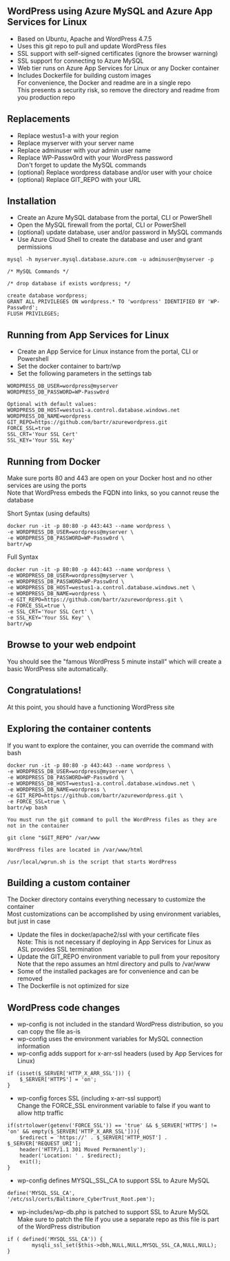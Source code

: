 ## WordPress using Azure MySQL and Azure App Services for Linux
* Based on Ubuntu, Apache and WordPress 4.7.5
* Uses this git repo to pull and update WordPress files
* SSL support with self-signed certificates (ignore the browser warning)
* SSL support for connecting to Azure MySQL
* Web tier runs on Azure App Services for Linux or any Docker container
* Includes Dockerfile for building custom images  
     For convenience, the Docker and readme are in a single repo  
     This presents a security risk, so remove the directory and readme from you production repo

## Replacements
* Replace westus1-a with your region
* Replace myserver with your server name
* Replace adminuser with your admin user name
* Replace WP-Passw0rd with your WordPress password  
     Don't forget to update the MySQL commands
* (optional) Replace wordpress database and/or user with your choice
* (optional) Replace GIT_REPO with your URL

## Installation
* Create an Azure MySQL database from the portal, CLI or PowerShell
* Open the MySQL firewall from the portal, CLI or PowerShell
* (optional) update database, user and/or password in MySQL commands
* Use Azure Cloud Shell to create the database and user and grant permissions
```
mysql -h myserver.mysql.database.azure.com -u adminuser@myserver -p

/* MySQL Commands */

/* drop database if exists wordpress; */

create database wordpress;
GRANT ALL PRIVILEGES ON wordpress.* TO 'wordpress' IDENTIFIED BY 'WP-Passw0rd';
FLUSH PRIVILEGES;

```

## Running from App Services for Linux
* Create an App Service for Linux instance from the portal, CLI or Powershell
* Set the docker container to bartr/wp
* Set the following parameters in the settings tab
```
WORDPRESS_DB_USER=wordpress@myserver
WORDPRESS_DB_PASSWORD=WP-Passw0rd

Optional with default values:
WORDPRESS_DB_HOST=westus1-a.control.database.windows.net
WORDPRESS_DB_NAME=wordpress
GIT_REPO=https://github.com/bartr/azurewordpress.git
FORCE_SSL=true
SSL_CRT='Your SSL Cert'
SSL_KEY='Your SSL Key'
```

## Running from Docker
Make sure ports 80 and 443 are open on your Docker host and no other services are using the ports  
Note that WordPress embeds the FQDN into links, so you cannot reuse the database  

Short Syntax (using defaults)
```
docker run -it -p 80:80 -p 443:443 --name wordpress \
-e WORDPRESS_DB_USER=wordpress@myserver \
-e WORDPRESS_DB_PASSWORD=WP-Passw0rd \
bartr/wp
```

Full Syntax  
```
docker run -it -p 80:80 -p 443:443 --name wordpress \
-e WORDPRESS_DB_USER=wordpress@myserver \
-e WORDPRESS_DB_PASSWORD=WP-Passw0rd \
-e WORDPRESS_DB_HOST=westus1-a.control.database.windows.net \
-e WORDPRESS_DB_NAME=wordpress \
-e GIT_REPO=https://github.com/bartr/azurewordpress.git \
-e FORCE_SSL=true \
-e SSL_CRT='Your SSL Cert' \
-e SSL_KEY='Your SSL Key' \
bartr/wp
```

## Browse to your web endpoint
You should see the "famous WordPress 5 minute install" which will create a basic WordPress site automatically.

## Congratulations!
At this point, you should have a functioning WordPress site

## Exploring the container contents
If you want to explore the container, you can override the command with bash  
```
docker run -it -p 80:80 -p 443:443 --name wordpress \
-e WORDPRESS_DB_USER=wordpress@myserver \
-e WORDPRESS_DB_PASSWORD=WP-Passw0rd \
-e WORDPRESS_DB_HOST=westus1-a.control.database.windows.net \
-e WORDPRESS_DB_NAME=wordpress \
-e GIT_REPO=https://github.com/bartr/azurewordpress.git \
-e FORCE_SSL=true \
bartr/wp bash

You must run the git command to pull the WordPress files as they are not in the container  

git clone "$GIT_REPO" /var/www

WordPress files are located in /var/www/html  

/usr/local/wprun.sh is the script that starts WordPress  
```

## Building a custom container
The Docker directory contains everything necessary to customize the container  
Most customizations can be accomplished by using environment variables, but just in case  

* Update the files in docker/apache2/ssl with your certificate files  
    Note: This is not necessary if deploying in App Services for Linux as ASL provides SSL termination
* Update the GIT_REPO environment variable to pull from your repository  
     Note that the repo assumes an html directory and pulls to /var/www
* Some of the installed packages are for convenience and can be removed
* The Dockerfile is not optimized for size

## WordPress code changes
* wp-config is not included in the standard WordPress distribution, so you can copy the file as-is
* wp-config uses the environment variables for MySQL connection information  
* wp-config adds support for x-arr-ssl headers (used by App Services for Linux)
```
if (isset($_SERVER['HTTP_X_ARR_SSL'])) {
	$_SERVER['HTTPS'] = 'on';
}
```

* wp-config forces SSL (including x-arr-ssl support)  
    Change the FORCE_SSL environment variable to false if you want to allow http traffic
```
if(strtolower(getenv('FORCE_SSL')) == 'true' && $_SERVER['HTTPS'] != 'on' && empty($_SERVER['HTTP_X_ARR_SSL'])){
    $redirect = 'https://' . $_SERVER['HTTP_HOST'] . $_SERVER['REQUEST_URI'];
    header('HTTP/1.1 301 Moved Permanently');
    header('Location: ' . $redirect);
    exit();
}
```

* wp-config defines MYSQL_SSL_CA to support SSL to Azure MySQL
```
define('MYSQL_SSL_CA', '/etc/ssl/certs/Baltimore_CyberTrust_Root.pem');
```

* wp-includes/wp-db.php is patched to support SSL to Azure MySQL  
    Make sure to patch the file if you use a separate repo as this file is part of the WordPress distribution
```
if ( defined('MYSQL_SSL_CA')) {
        mysqli_ssl_set($this->dbh,NULL,NULL,MYSQL_SSL_CA,NULL,NULL);
}
```
